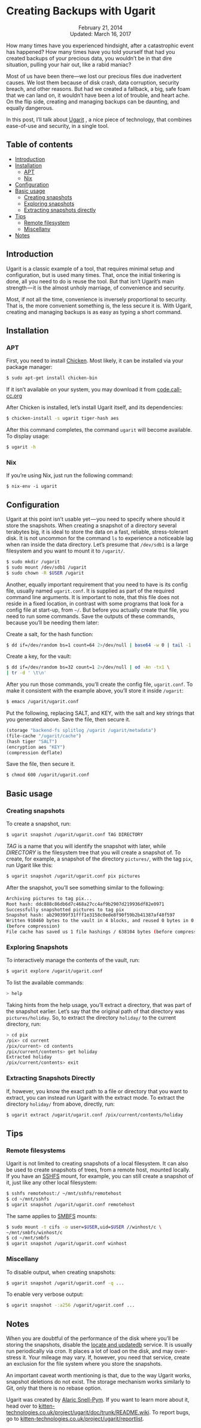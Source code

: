 Creating Backups with Ugarit
============================

<center>February 21, 2014</center>
<center>Updated: March 16, 2017</center>

How many times have you experienced hindsight, after a catastrophic event has happened? How many
times have you told yourself that had you created backups of your precious data, you wouldn’t be in
that dire situation, pulling your hair out, like a rabid maniac?

Most of us have been there—we lost our precious files due inadvertent causes. We lost them because
of disk crash, data corruption, security breach, and other reasons. But had we created a fallback, a
big, safe foam that we can land on, it wouldn’t have been a lot of trouble, and heart ache. On the
flip side, creating and managing backups can be daunting, and equally dangerous.

In this post, I’ll talk about
[Ugarit](http://www.kitten-technologies.co.uk/project/ugarit/doc/trunk/README.wiki)
, a nice piece of technology, that combines ease-of-use and security, in a single tool.


## Table of contents

* [Introduction](#introduction)
* [Installation](#installation)
  - [APT](#apt)
  - [Nix](#nix)
* [Configuration](#configuration)
* [Basic usage](#basic)
  - [Creating snapshots](#create)
  - [Exploring snapshots](#explore)
  - [Extracting snapshots directly](#extract)
* [Tips](#tips)
  - [Remote filesystem](#remote)
  - [Miscellany](#miscellany)
* [Notes](#notes)


## Introduction <a name="introduction"></a>

Ugarit is a classic example of a tool, that requires minimal setup and
configuration, but is used many times. That, once the initial
tinkering is done, all you need to do is reuse the tool. But that
isn’t Ugarit’s main strength — it is the almost unholy marriage, of
convenience and security.

Most, if not all the time, convenience is inversely proportional to
security. That is, the more convenient something is, the less secure
it is. With Ugarit, creating and managing backups is as easy as typing
a short command.


## Installation <a name="installation"></a>

### APT <a name="apt"></a>

First, you need to install [Chicken](http://www.call-cc.org/). Most
likely, it can be installed via your package manager:

```bash
$ sudo apt-get install chicken-bin
```

If it isn’t available on your system, you may download it from
[code.call-cc.org](http://code.call-cc.org/)

After Chicken is installed, let’s install Ugarit itself, and its
dependencies:

```bash
$ chicken-install -s ugarit tiger-hash aes
```

After this command completes, the command `ugarit` will become
available. To display usage:

```bash
$ ugarit -h
```

### Nix <a name="nix"></a>

If you’re using Nix, just run the following command:

```
$ nix-env -i ugarit
```


## Configuration <a name="configuration"></a>

Ugarit at this point isn’t usable yet — you need to specify where
should it store the snapshots. When creating a snapshot of a directory
several terabytes big, it is ideal to store the data on a fast,
reliable, stress-tolerant disk. It is not uncommon for the command
`ls` to experience a noticeable lag when ran inside the data
directory. Let’s presume that `/dev/sdb1` is a large filesystem and
you want to mount it to `/ugarit/`.

```bash
$ sudo mkdir /ugarit
$ sudo mount /dev/sdb1 /ugarit
$ sudo chown -R $USER /ugarit
```

Another, equally important requirement that you need to have is its
config file, usually named `ugarit.conf`. It is supplied as part of
the required command line arguments. It is important to note, that
this file does not reside in a fixed location, in contrast with some
programs that look for a config file at start-up, from `~/`. But
before you actually create that file, you need to run some
commands. Save the outputs of these commands, because you’ll be needing
them later:

Create a salt, for the hash function:

```bash
$ dd if=/dev/random bs=1 count=64 2>/dev/null | base64 -w 0 | tail -1
```

Create a key, for the vault:

```bash
$ dd if=/dev/random bs=32 count=1 2>/dev/null | od -An -tx1 \
| tr -d ' \t\n'
```

After you run those commands, you’ll create the config file,
`ugarit.conf`. To make it consistent with the example above, you’ll
store it inside `/ugarit`:

```bash
$ emacs /ugarit/ugarit.conf
```

Put the following, replacing SALT, and KEY, with the salt and key
strings that you generated above. Save the file, then secure it.

```scheme
(storage "backend-fs splitlog /ugarit /ugarit/metadata")
(file-cache "/ugarit/cache")
(hash tiger "SALT")
(encryption aes "KEY")
(compression deflate)
```

Save the file, then secure it.

```bash
$ chmod 600 /ugarit/ugarit.conf
```


## Basic usage <a name="basic"></a>

### Creating snapshots <a name="create"></a>

To create a snapshot, run:

```bash
$ ugarit snapshot /ugarit/ugarit.conf TAG DIRECTORY
```

_TAG_ is a name that you will identify the snapshot with later,
while _DIRECTORY_ is the filesystem tree that you will create a
snapshot of. To create, for example, a snapshot of the directory
`pictures/`, with the tag `pix`, run Ugarit like this:

```bash
$ ugarit snapshot /ugarit/ugarit.conf pix pictures
```

After the snapshot, you’ll see something similar to the following:

```bash
Archiving pictures to tag pix...
Root hash: ddc888c86db6d7c468a27cc4af9b2907d219936df82e0971
Successfully snapshotted pictures to tag pix
Snapshot hash: ab290399f31fff1e3158c0ede8f90f59b2b41387af48f597
Written 910460 bytes to the vault in 4 blocks, and reused 0 bytes in 0 blocks
(before compression)
File cache has saved us 1 file hashings / 638104 bytes (before compression)
```

### Exploring Snapshots <a name="explore"></a>

To interactively manage the contents of the vault, run:

```bash
$ ugarit explore /ugarit/ugarit.conf
```

To list the available commands:

```bash
> help
```

Taking hints from the help usage, you’ll extract a directory, that was
part of the snapshot earlier. Let’s say that the original path of that
directory was `pictures/holiday`. So, to extract the directory
`holiday/` to the current directory, run:

```bash
> cd pix
/pix> cd current
/pix/current> cd contents
/pix/current/contents> get holiday
Extracted holiday
/pix/current/contents> exit
```

### Extracting Snapshots Directly <a name="extract"></a>

If, however, you know the exact path to a file or directory that you
want to extract, you can instead run Ugarit with the extract mode. To
extract the directory `holiday/` from above, directly, run:

```bash
$ ugarit extract /ugarit/ugarit.conf /pix/current/contents/holiday
```

## Tips <a name="tips"></a>

### Remote filesystems <a name="remote"></a>

Ugarit is not limited to creating snapshots of a local filesystem. It
can also be used to create snapshots of trees, from a remote host,
mounted locally. If you have an
[SSHFS](http://fuse.sourceforge.net/sshfs.html) mount, for example,
you can still create a snapshot of it, just like any other local
filesystem:

```bash
$ sshfs remotehost:/ ~/mnt/sshfs/remotehost
$ cd ~/mnt/sshfs
$ ugarit snapshot /ugarit/ugarit.conf remotehost
```

The same applies to [SMBFS](http://www.samba.org/samba/smbfs/)
mounts:

```bash
$ sudo mount -t cifs -o user=$USER,uid=$USER //winhost/c \
~/mnt/smbfs/winhost/c
$ cd ~/mnt/smbfs
$ ugarit snapshot /ugarit/ugarit.conf winhost
```

### Miscellany <a name="miscellany"></a>

To disable output, when creating snapshots:

```bash
$ ugarit snapshot /ugarit/ugarit.conf -q ...
```

To enable very verbose output:

```bash
$ ugarit snapshot -:a256 /ugarit/ugarit.conf ...
```

## Notes <a name="notes"></a>

When you are doubtful of the performance of the disk where you’ll be
storing the snapshots, disable the
[locate and updatedb](http://linux.about.com/library/cmd/blcmdl1_updatedb.htm)
service. It is usually run periodically via cron. It places a lot of
load on the disk, and may over-stress it. Your mileage may vary. If,
however, you need that service, create an exclusion for the file
system where you store the snapshots.

An important caveat worth mentioning is that, due to the way Ugarit
works, snapshot deletions do not exist. The storage mechanism works
similarly to Git, only that there is no rebase option.

Ugarit was created by
[Alaric Snell-Pym](http://www.snell-pym.org.uk/alaric/). If you want
to learn more about it, head over to [kitten-technologies.co.uk/project/ugarit/doc/trunk/README.wiki](http://www.kitten-technologies.co.uk/project/ugarit/doc/trunk/README.wiki). To
report bugs, go to [kitten-technologies.co.uk/project/ugarit/reportlist](http://www.kitten-technologies.co.uk/project/ugarit/reportlist).
